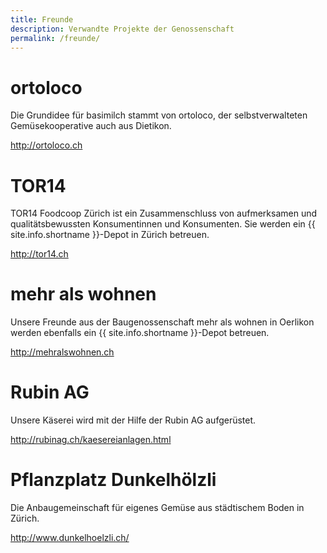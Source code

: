 ```yaml
---
title: Freunde
description: Verwandte Projekte der Genossenschaft
permalink: /freunde/
---
```


# ortoloco

Die Grundidee für basimilch stammt von ortoloco, der selbstverwalteten Gemüsekooperative auch aus Dietikon.

<http://ortoloco.ch>


# TOR14

TOR14 Foodcoop Zürich ist ein Zusammenschluss von aufmerksamen und
qualitätsbewussten Konsumentinnen und Konsumenten. Sie werden ein
{{ site.info.shortname }}-Depot in Zürich betreuen.

<http://tor14.ch>


# mehr als wohnen

Unsere Freunde aus der Baugenossenschaft mehr als wohnen in Oerlikon werden ebenfalls ein {{ site.info.shortname }}-Depot betreuen.

<http://mehralswohnen.ch>


# Rubin AG

Unsere Käserei wird mit der Hilfe der Rubin AG aufgerüstet.

<http://rubinag.ch/kaesereianlagen.html>


# Pflanzplatz Dunkelhölzli

Die Anbaugemeinschaft für eigenes Gemüse aus städtischem Boden in Zürich. 

<http://www.dunkelhoelzli.ch/>
